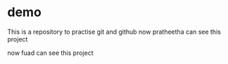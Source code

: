 # demo
This is a repository to practise git and github
now pratheetha can see this project  

now fuad can see this project